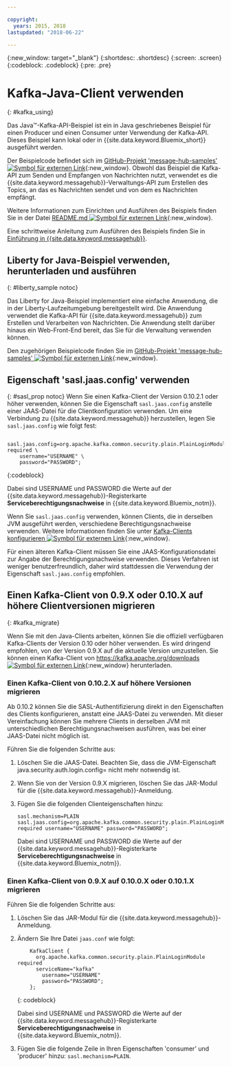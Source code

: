```yaml
---

copyright:
  years: 2015, 2018
lastupdated: "2018-06-22"

---
```


{:new_window: target="_blank"}
{:shortdesc: .shortdesc}
{:screen: .screen}
{:codeblock: .codeblock}
{:pre: .pre}

# Kafka-Java-Client verwenden
{: #kafka_using}

<!-- 21/06/18 - removing until some content ready

## To do: instructions for getting started, with links for more information


## To do: simple send source and receive source in-line


## How to use, download, and run the Java Kafka API sample

-->

Das Java&trade;-Kafka-API-Beispiel ist ein in Java geschriebenes Beispiel für einen Producer und einen Consumer unter Verwendung der Kafka-API. Dieses Beispiel kann lokal oder in {{site.data.keyword.Bluemix_short}} ausgeführt werden.

Der Beispielcode befindet sich im [GitHub-Projekt 'message-hub-samples' ![Symbol für externen Link](../../icons/launch-glyph.svg "Symbol für externen Link")](https://github.com/ibm-messaging/message-hub-samples/tree/master/kafka-java-console-sample){:new_window}. Obwohl das Beispiel die Kafka-API zum Senden und Empfangen von Nachrichten nutzt, verwendet es die {{site.data.keyword.messagehub}}-Verwaltungs-API zum Erstellen des Topics, an das es Nachrichten sendet und von dem es Nachrichten empfängt.

Weitere Informationen zum Einrichten und Ausführen des Beispiels finden Sie in der Datei [README.md ![Symbol für externen Link](../../icons/launch-glyph.svg "Symbol für externen Link")](https://github.com/ibm-messaging/message-hub-samples/tree/master/kafka-java-console-sample){:new_window}.

Eine schrittweise Anleitung zum Ausführen des Beispiels finden Sie in [Einführung in {{site.data.keyword.messagehub}}](/docs/services/MessageHub/index.html#getting_started_steps).

## Liberty for Java-Beispiel verwenden, herunterladen und ausführen
{: #liberty_sample notoc}

Das Liberty for Java-Beispiel implementiert eine einfache Anwendung, die in der Liberty-Laufzeitumgebung bereitgestellt wird. Die Anwendung verwendet die Kafka-API für {{site.data.keyword.messagehub}} zum Erstellen und Verarbeiten von Nachrichten.
Die Anwendung stellt darüber hinaus ein Web-Front-End bereit, das Sie für die Verwaltung verwenden können.

Den zugehörigen Beispielcode finden Sie im [GitHub-Projekt 'message-hub-samples' ![Symbol für externen Link](../../icons/launch-glyph.svg "Symbol für externen Link")](https://github.com/ibm-messaging/message-hub-samples/tree/master/kafka-java-liberty-sample){:new_window}.

<!--
17/10/17 - Karen: following info duplicated at messagehub063 
-->

## Eigenschaft 'sasl.jaas.config' verwenden
{: #sasl_prop notoc}
Wenn Sie einen Kafka-Client der Version 0.10.2.1 oder höher verwenden, können Sie die Eigenschaft <code>sasl.jaas.config</code> anstelle einer JAAS-Datei
für die Clientkonfiguration verwenden. Um eine Verbindung zu {{site.data.keyword.messagehub}} herzustellen, legen Sie
<code>sasl.jaas.config</code> wie folgt fest:
<pre>
<code>    sasl.jaas.config=org.apache.kafka.common.security.plain.PlainLoginModule required \
    username="USERNAME" \
    password="PASSWORD";</code>
</pre>
{:codeblock}

Dabei sind USERNAME und PASSWORD die Werte auf der {{site.data.keyword.messagehub}}-Registerkarte **Serviceberechtigungsnachweise** in {{site.data.keyword.Bluemix_notm}}.

Wenn Sie <code>sasl.jaas.config</code> verwenden, können Clients, die in derselben JVM ausgeführt werden, verschiedene Berechtigungsnachweise verwenden. Weitere
Informationen finden Sie unter [Kafka-Clients konfigurieren ![Symbol für externen Link](../../icons/launch-glyph.svg "Symbol für externen Link")](http://kafka.apache.org/documentation/#security_sasl_plain_clientconfig){:new_window}.

Für einen älteren Kafka-Client müssen Sie eine JAAS-Konfigurationsdatei zur Angabe der Berechtigungsnachweise verwenden. Dieses Verfahren ist weniger benutzerfreundlich, daher wird stattdessen die Verwendung der Eigenschaft <code>sasl.jaas.config</code> empfohlen.

<!--
23/04/18 - Karen: following migration info on production in messagehub084 
-->

## Einen Kafka-Client von 0.9.X oder 0.10.X auf höhere Clientversionen migrieren
{: #kafka_migrate}


Wenn Sie mit den Java-Clients arbeiten, können Sie die offiziell verfügbaren Kafka-Clients der Version 0.10 oder höher verwenden. Es wird dringend empfohlen, von der Version 0.9.X auf die aktuelle Version umzustellen. Sie können einen Kafka-Client von [https://kafka.apache.org/downloads ![Symbol für externen Link](../../icons/launch-glyph.svg "Symbol für externen Link")](https://kafka.apache.org/downloads){:new_window} herunterladen. 



### Einen Kafka-Client von 0.10.2.X auf höhere Versionen migrieren

Ab 0.10.2 können Sie die SASL-Authentifizierung direkt in den Eigenschaften des Clients konfigurieren, anstatt eine JAAS-Datei zu verwenden. Mit dieser Vereinfachung können Sie mehrere Clients in derselben JVM mit unterschiedlichen Berechtigungsnachweisen ausführen, was bei einer JAAS-Datei nicht möglich ist.

Führen Sie die folgenden Schritte aus:

1. Löschen Sie die JAAS-Datei. Beachten Sie, dass die JVM-Eigenschaft java.security.auth.login.config=<PATH TO JAAS> nicht mehr notwendig ist.
2. Wenn Sie von der Version 0.9.X migrieren, löschen Sie das JAR-Modul für die {{site.data.keyword.messagehub}}-Anmeldung.
2. Fügen Sie die folgenden Clienteigenschaften hinzu:
    ```
	sasl.mechanism=PLAIN
    sasl.jaas.config=org.apache.kafka.common.security.plain.PlainLoginModule required username="USERNAME" password="PASSWORD";
	```

	Dabei sind USERNAME und PASSWORD die Werte auf der {{site.data.keyword.messagehub}}-Registerkarte **Serviceberechtigungsnachweise** in {{site.data.keyword.Bluemix_notm}}.
	
	

### Einen Kafka-Client von 0.9.X auf 0.10.0.X oder 0.10.1.X migrieren

Führen Sie die folgenden Schritte aus:

1. Löschen Sie das JAR-Modul für die {{site.data.keyword.messagehub}}-Anmeldung.
2. Ändern Sie Ihre Datei <code>jaas.conf</code> wie folgt:
    ```
        KafkaClient {
          org.apache.kafka.common.security.plain.PlainLoginModule required
          serviceName="kafka"
            username="USERNAME"
            password="PASSWORD";
        };
    ```
    {: codeblock}

	Dabei sind USERNAME und PASSWORD die Werte auf der {{site.data.keyword.messagehub}}-Registerkarte **Serviceberechtigungsnachweise** in {{site.data.keyword.Bluemix_notm}}.
	
3. Fügen Sie die folgende Zeile in Ihren Eigenschaften 'consumer' und 'producer' hinzu: <code>sasl.mechanism=PLAIN</code>.
